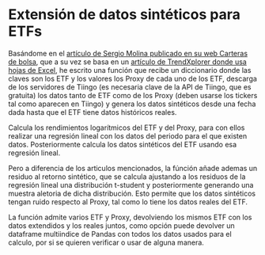 # Extensión de datos sintéticos para ETFs

Basándome en el [artículo de Sergio Molina publicado en su web Carteras de bolsa](https://carterasdebolsa.com/codigo-python-para-extender-etfs/), que a su vez se basa en un [artículo de TrendXplorer donde usa hojas de Excel](https://indexswingtrader.blogspot.com/2017/03/index-mapping-for-etf-proxies.html), he escrito una función que recibe un diccionario donde las claves son los ETF y los valores los Proxy de cada uno de los ETF, descarga de los servidores de Tiingo (es necesaria clave de la API de Tiingo, que es gratuita) los datos tanto de ETF como de los Proxy (deben usarse los tickers tal como aparecen en Tiingo) y genera los datos sintéticos desde una fecha dada hasta que el ETF tiene datos históricos reales.

Calcula los rendimientos logarítmicos del ETF y del Proxy, para con ellos realizar una regresión lineal con los datos del periodo para el que existen datos. Posteriormente calcula los datos sintéticos del ETF usando esa regresión lineal.

Pero a diferencia de los articulos mencionados, la fúnción añade ademas un residuo al retorno sintético, que se calcula ajustando a los residuos de la regresión lineal una distribución t-student y posteriormente generando una muestra aletoria de dicha distribución.  Esto permite que los datos sintéticos tengan ruido respecto al Proxy, tal como lo tiene los datos reales del ETF.

La función admite varios ETF y Proxy, devolviendo los mismos ETF con los datos extendidos y los reales juntos, como opción puede devolver un dataframe multiindice de Pandas con todos los datos usados para el calculo, por si se quieren verificar o usar de alguna manera.
